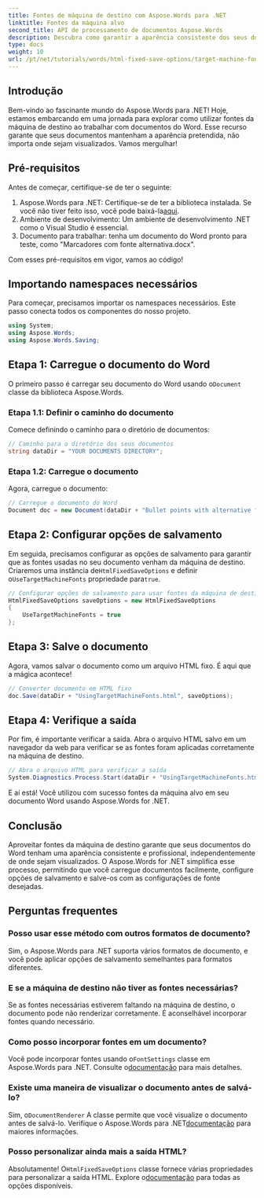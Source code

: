 ```yaml
---
title: Fontes de máquina de destino com Aspose.Words para .NET
linktitle: Fontes da máquina alvo
second_title: API de processamento de documentos Aspose.Words
description: Descubra como garantir a aparência consistente dos seus documentos do Word em diferentes plataformas aproveitando as fontes do computador de destino com o Aspose.Words para .NET.
type: docs
weight: 10
url: /pt/net/tutorials/words/html-fixed-save-options/target-machine-font/
---
```

## Introdução

Bem-vindo ao fascinante mundo do Aspose.Words para .NET! Hoje, estamos embarcando em uma jornada para explorar como utilizar fontes da máquina de destino ao trabalhar com documentos do Word. Esse recurso garante que seus documentos mantenham a aparência pretendida, não importa onde sejam visualizados. Vamos mergulhar!

## Pré-requisitos

Antes de começar, certifique-se de ter o seguinte:

1.  Aspose.Words para .NET: Certifique-se de ter a biblioteca instalada. Se você não tiver feito isso, você pode baixá-la[aqui](https://releases.aspose.com/words/net/).
2. Ambiente de desenvolvimento: Um ambiente de desenvolvimento .NET como o Visual Studio é essencial.
3. Documento para trabalhar: tenha um documento do Word pronto para teste, como "Marcadores com fonte alternativa.docx".

Com esses pré-requisitos em vigor, vamos ao código!

## Importando namespaces necessários

Para começar, precisamos importar os namespaces necessários. Este passo conecta todos os componentes do nosso projeto.

```csharp
using System;
using Aspose.Words;
using Aspose.Words.Saving;
```

## Etapa 1: Carregue o documento do Word

 O primeiro passo é carregar seu documento do Word usando o`Document` classe da biblioteca Aspose.Words.

### Etapa 1.1: Definir o caminho do documento

Comece definindo o caminho para o diretório de documentos:

```csharp
// Caminho para o diretório dos seus documentos
string dataDir = "YOUR DOCUMENTS DIRECTORY";
```

### Etapa 1.2: Carregue o documento

Agora, carregue o documento:

```csharp
// Carregue o documento do Word
Document doc = new Document(dataDir + "Bullet points with alternative font.docx");
```

## Etapa 2: Configurar opções de salvamento

 Em seguida, precisamos configurar as opções de salvamento para garantir que as fontes usadas no seu documento venham da máquina de destino. Criaremos uma instância de`HtmlFixedSaveOptions` e definir o`UseTargetMachineFonts` propriedade para`true`.

```csharp
// Configurar opções de salvamento para usar fontes da máquina de destino
HtmlFixedSaveOptions saveOptions = new HtmlFixedSaveOptions
{
    UseTargetMachineFonts = true
};
```

## Etapa 3: Salve o documento

Agora, vamos salvar o documento como um arquivo HTML fixo. É aqui que a mágica acontece!

```csharp
// Converter documento em HTML fixo
doc.Save(dataDir + "UsingTargetMachineFonts.html", saveOptions);
```

## Etapa 4: Verifique a saída

Por fim, é importante verificar a saída. Abra o arquivo HTML salvo em um navegador da web para verificar se as fontes foram aplicadas corretamente na máquina de destino.

```csharp
// Abra o arquivo HTML para verificar a saída
System.Diagnostics.Process.Start(dataDir + "UsingTargetMachineFonts.html");
```

E aí está! Você utilizou com sucesso fontes da máquina alvo em seu documento Word usando Aspose.Words for .NET.

## Conclusão

Aproveitar fontes da máquina de destino garante que seus documentos do Word tenham uma aparência consistente e profissional, independentemente de onde sejam visualizados. O Aspose.Words for .NET simplifica esse processo, permitindo que você carregue documentos facilmente, configure opções de salvamento e salve-os com as configurações de fonte desejadas.

## Perguntas frequentes

### Posso usar esse método com outros formatos de documento?
Sim, o Aspose.Words para .NET suporta vários formatos de documento, e você pode aplicar opções de salvamento semelhantes para formatos diferentes.

### E se a máquina de destino não tiver as fontes necessárias?
Se as fontes necessárias estiverem faltando na máquina de destino, o documento pode não renderizar corretamente. É aconselhável incorporar fontes quando necessário.

### Como posso incorporar fontes em um documento?
 Você pode incorporar fontes usando o`FontSettings` classe em Aspose.Words para .NET. Consulte o[documentação](https://reference.aspose.com/words/net/) para mais detalhes.

### Existe uma maneira de visualizar o documento antes de salvá-lo?
 Sim, o`DocumentRenderer` A classe permite que você visualize o documento antes de salvá-lo. Verifique o Aspose.Words para .NET[documentação](https://reference.aspose.com/words/net/) para maiores informações.

### Posso personalizar ainda mais a saída HTML?
 Absolutamente! O`HtmlFixedSaveOptions` classe fornece várias propriedades para personalizar a saída HTML. Explore o[documentação](https://reference.aspose.com/words/net/) para todas as opções disponíveis.